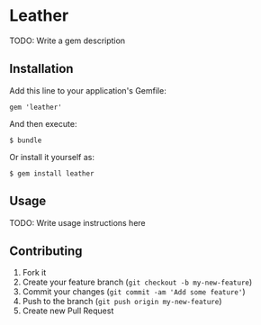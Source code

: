 # Leather

TODO: Write a gem description

## Installation

Add this line to your application's Gemfile:

    gem 'leather'

And then execute:

    $ bundle

Or install it yourself as:

    $ gem install leather

## Usage

TODO: Write usage instructions here

## Contributing

1. Fork it
2. Create your feature branch (`git checkout -b my-new-feature`)
3. Commit your changes (`git commit -am 'Add some feature'`)
4. Push to the branch (`git push origin my-new-feature`)
5. Create new Pull Request
